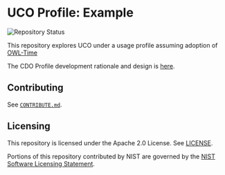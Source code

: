 # UCO Profile: Example

![Repository Status](https://img.shields.io/badge/-exploratory-informational)

This repository explores UCO under a usage profile assuming adoption of [OWL-Time](https://www.w3.org/TR/2022/CRD-owl-time-20221115/)

The CDO Profile development rationale and design is [here](https://cyberdomainontology.org/ontology/development/#profiles).


## Contributing

See [`CONTRIBUTE.md`](CONTRIBUTE.md).


## Licensing

This repository is licensed under the Apache 2.0 License.  See [LICENSE](LICENSE).

Portions of this repository contributed by NIST are governed by the [NIST Software Licensing Statement](THIRD_PARTY_LICENSES.md#nist-software-licensing-statement).
